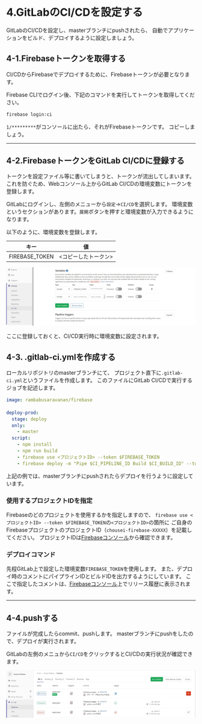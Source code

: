 # 4.GitLabのCI/CDを設定する

GitLabのCI/CDを設定し、masterブランチにpushされたら、
自動でアプリケーションをビルド、デプロイするように設定しましょう。


## 4-1.Firebaseトークンを取得する

CI/CDからFirebaseでデプロイするために、Firebaseトークンが必要となります。

Firebase CLIでログイン後、下記のコマンドを実行してトークンを取得してください。

```cmd
firebase login:ci
```

`1/*********`がコンソールに出たら、それがFirebaseトークンです。
コピーしましょう。

---
## 4-2.FirebaseトークンをGitLab CI/CDに登録する

トークンを設定ファイル等に書いてしまうと、トークンが流出してしまいます。
これを防ぐため、Webコンソール上からGitLab CI/CDの環境変数にトークンを登録します。

GitLabにログインし、左側のメニューから`設定`->`CI/CD`を選択します。
環境変数というセクションがあります。`展開`ボタンを押すと環境変数が入力できるようになります。

以下のように、環境変数を登録します。

| キー           | 値                  |
|----------------|---------------------|
| FIREBASE_TOKEN | <コピーしたトークン> |


![env](./img/gitlab_env.png)

ここに登録しておくと、CI/CD実行時に環境変数に設定されます。


## 4-3. .gitlab-ci.ymlを作成する

ローカルリポジトリのmasterブランチにて、
プロジェクト直下に`.gitlab-ci.yml`というファイルを作成します。
このファイルにGitLab CI/CDで実行するジョブを記述します。

``` yaml
image: rambabusaravanan/firebase

deploy-prod:
  stage: deploy
  only:
    - master
  script:
    - npm install
    - npm run build
    - firebase use <プロジェクトID> --token $FIREBASE_TOKEN
    - firebase deploy -m "Pipe $CI_PIPELINE_ID Build $CI_BUILD_ID" --token $FIREBASE_TOKEN
```

上記の例では、masterブランチにpushされたらデプロイを行うように設定しています。

### 使用するプロジェクトIDを指定

Firebaseのどのプロジェクトを使用するかを指定しますので、
`firebase use <プロジェクトID> --token $FIREBASE_TOKEN`の`<プロジェクトID>`の箇所に
ご自身のFirebaseプロジェクトのプロジェクトID（`chousei-firebase-XXXXX`）を記載してください。
プロジェクトIDは[Firebaseコンソール](https://console.firebase.google.com/)から確認できます。

### デプロイコマンド

先程GitLab上で設定した環境変数`FIREBASE_TOKEN`を使用します。
また、デプロイ時のコメントにパイプラインIDとビルドIDを出力するようにしています。
ここで指定したコメントは、[Firebaseコンソール](https://console.firebase.google.com/)上でリリース履歴に表示されます。

---
## 4-4.pushする

ファイルが完成したらcommit、pushします。
masterブランチにpushをしたので、デプロイが実行されます。

GitLabの左側のメニュから`CI/CD`をクリックするとCI/CDの実行状況が確認できます。

![pipeline](./img/gitlab_pipeline.png)
